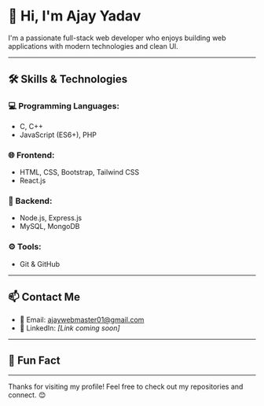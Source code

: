 # 👋 Hi, I'm Ajay Yadav

I'm a passionate full-stack web developer who enjoys building web applications with modern technologies and clean UI.

---

## 🛠️ Skills & Technologies

### 💻 Programming Languages:
- C, C++
- JavaScript (ES6+), PHP

### 🌐 Frontend:
- HTML, CSS, Bootstrap, Tailwind CSS
- React.js

### 🧰 Backend:
- Node.js, Express.js
- MySQL, MongoDB

### ⚙️ Tools:
- Git & GitHub

---

## 📫 Contact Me

- 📧 Email: [ajaywebmaster01@gmail.com](mailto:ajaywebmaster01@gmail.com)
- 💼 LinkedIn: *[Link coming soon]*

---

## 📌 Fun Fact 

-----

Thanks for visiting my profile! Feel free to check out my repositories and connect. 😊

